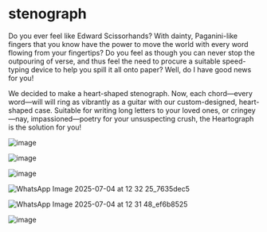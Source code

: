 # stenograph

Do you ever feel like Edward Scissorhands? With dainty, Paganini-like fingers that you know have the power to move the world with every word flowing from your fingertips? Do you feel as though you can never stop the outpouring of verse, and thus feel the need to procure a suitable speed-typing device to help you spill it all onto paper? Well, do I have good news for you!

We decided to make a heart-shaped stenograph. Now, each chord—every word—will will ring as vibrantly as a guitar with our custom-designed, heart-shaped case. Suitable for writing long letters to your loved ones, or cringey—nay, impassioned—poetry for your unsuspecting crush, the Heartograph is the solution for you!

![image](https://github.com/user-attachments/assets/939091ae-667b-4737-8366-c7c94bbc060a)

![image](https://github.com/user-attachments/assets/a683a6d1-6901-4a28-bd6c-42cf02571f0b)

![image](https://github.com/user-attachments/assets/fdb12809-2c0e-44c5-9069-a4f2271a64e5)

![WhatsApp Image 2025-07-04 at 12 32 25_7635dec5](https://github.com/user-attachments/assets/33ff20b3-7710-4b16-af86-1a38a29f405f)

![WhatsApp Image 2025-07-04 at 12 31 48_ef6b8525](https://github.com/user-attachments/assets/6afc23eb-7879-4bfa-a840-f96a2aa08b43)

![image](https://github.com/user-attachments/assets/4bf774da-2b85-4a26-adb3-27459b265859)
